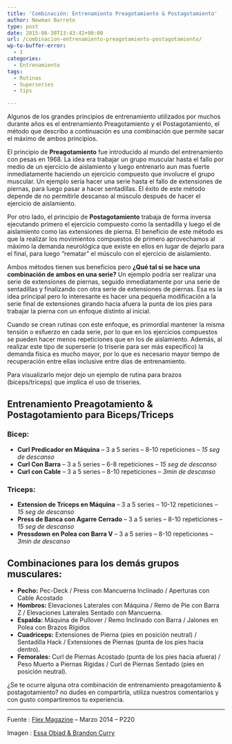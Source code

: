 ```yaml
---
title: 'Combinación: Entrenamiento Preagotamiento & Postagotamiento'
author: Newman Barreto
type: post
date: 2015-06-30T13:43:42+00:00
url: /combinacion-entrenamiento-preagotamiento-postagotamiento/
wp-to-buffer-error:
  - 1
categories:
  - Entrenamiento
tags:
  - Rutinas
  - Superseries
  - tips

---
```

<span class="main-paragraph">Algunos de los grandes principios de entrenamiento utilizados por muchos durante años es el entrenamiento Preagotamiento y el Postagotamiento, el método que describo a continuación es una combinación que permite sacar el máximo de ambos principios.</span>

El principio de **Preagotamiento** fue introducido al mundo del entrenamiento con pesas en 1968. La idea era trabajar un grupo muscular hasta el fallo por medio de un ejercicio de aislamiento y luego entrenarlo aun mas fuerte inmediatamente haciendo un ejercicio compuesto que involucre el grupo muscular. Un ejemplo sería hacer una serie hasta el fallo de extensiones de piernas, para luego pasar a hacer sentadillas. El éxito de este método depende de no permitirle descanso al músculo después de hacer el ejercicio de aislamiento.

Por otro lado, el principio de **Postagotamiento** trabaja de forma inversa ejecutando primero el ejercicio compuesto como la sentadilla y luego el de aislamiento como las extensiones de pierna. El beneficio de este método es que la realizar los movimientos compuestos de primero aprovechamos al máximo la demanda neurológica que existe en ellos en lugar de dejarlo para el final, para luego “rematar” el músculo con el ejercicio de aislamiento.

Ambos métodos tienen sus beneficios pero **¿Qué tal si se hace una combinación de ambos en una serie?** Un ejemplo podría ser realizar una serie de extensiones de piernas, seguido inmediatamente por una serie de sentadillas y finalizando con otra serie de extensiones de piernas. Esa es la idea principal pero lo interesante es hacer una pequeña modificación a la serie final de extensiones girando hacia afuera la punta de los pies para trabajar la pierna con un enfoque distinto al inicial.

Cuando se crean rutinas con este enfoque, es primordial mantener la misma tensión o esfuerzo en cada serie, por lo que en los ejercicios compuestos se pueden hacer menos repeticiones que en los de aislamiento. Además, al realizar este tipo de superserie (o triserie para ser más específico) la demanda física es mucho mayor, por lo que es necesario mayor tiempo de recuperación entre ellas inclusive entre días de entrenamiento.

Para visualizarlo mejor dejo un ejemplo de rutina para brazos (biceps/triceps) que implica el uso de triseries.

## Entrenamiento Preagotamiento & Postagotamiento para Biceps/Triceps

### Bicep:

  * **Curl Predicador en Máquina** &#8211; 3 a 5 series &#8211; 8-10 repeticiones &#8211; _15 seg de descanso_
  * **Curl Con Barra** &#8211; 3 a 5 series &#8211; 6-8 repeticiones &#8211; _15 seg de descanso_
  * **Curl con Cable** &#8211; 3 a 5 series &#8211; 8-10 repeticiones &#8211; _3min de descanso_

### Triceps:

  * **Extension de Triceps en Máquina** &#8211; 3 a 5 series &#8211; 10-12 repeticiones &#8211; _15 seg de descanso_
  * **Press de Banca con Agarre Cerrado** &#8211; 3 a 5 series &#8211; 8-10 repeticiones &#8211; _15 seg de descanso_
  * **Pressdown en Polea con Barra V** &#8211; 3 a 5 series &#8211; 8-10 repeticiones &#8211; _3min de descanso_

## Combinaciones para los demás grupos musculares:

  * **Pecho:** Pec-Deck / Press con Mancuerna Inclinado / Aperturas con Cable Acostado
  * **Hombros:** Elevaciones Laterales con Máquina / Remo de Pie con Barra Z / Elevaciones Laterales Sentado con Mancuerna.
  * **Espalda:** Máquina de Pullover / Remo Inclinado con Barra / Jalones en Polea con Brazos Rígidos
  * **Cuadriceps:** Extensiones de Pierna (pies en posición neutral) / Sentadilla Hack / Extensiones de Piernas (punta de los pies hacia dentro).
  * **Femorales:** Curl de Piernas Acostado (punta de los pies hacia afuera) / Peso Muerto a Piernas Rígidas / Curl de Piernas Sentado (pies en posición neutral).

¿Se te ocurre alguna otra combinación de entrenamiento preagotamiento & postagotamiento? no dudes en compartirla, utiliza nuestros comentarios y con gusto compartiremos tu experiencia.

* * *

Fuente : <a href="http://flexonline.com" target="_blank">Flex Magazine</a> &#8211; Marzo 2014 &#8211; P220
  
Imagen : <a href="http://almostperfectll.blogspot.com/2014/05/essa-obiad-brandon-curry.html" target="_blank">Essa Obiad & Brandon Curry</a>